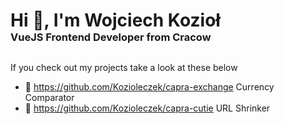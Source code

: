 <h1 align="left" style="margin-bottom: 0px;">Hi 👋, I'm Wojciech Kozioł</h1>
<h3 align="left" style="margin-top: 0px; margin-bottom: 30px;">VueJS Frontend Developer from Cracow</h3>

If you check out my projects take a look at these below
- 🔗 https://github.com/Kozioleczek/capra-exchange Currency Comparator
- 🔗 https://github.com/Kozioleczek/capra-cutie URL Shrinker
